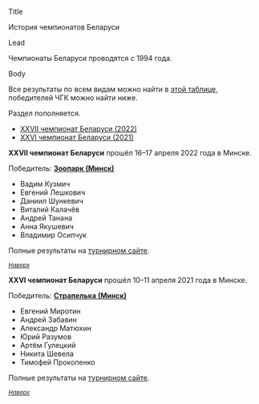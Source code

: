 Title

История чемпионатов Беларуси

Lead

Чемпионаты Беларуси проводятся с 1994 года.

Body

Все результаты по всем видам можно найти в [этой таблице](https://docs.google.com/spreadsheets/d/1fBfvMcLEkjd4wtYIIf8aHWflbJ8IOjFyqyq86OW2hjg/edit#gid=51159091), победителей ЧГК можно найти ниже. <a name="atop"></a>

Раздел пополняется.

- [XXVII чемпионат Беларуси (2022)](#27) 
- [XXVI чемпионат Беларуси (2021)](#26)

**XXVII чемпионат Беларуси** прошёл 16–17 апреля 2022 года в Минске.<a name=”27”></a>

Победитель: **[Зоопарк (Минск)](https://rating.chgk.info/team/51739)**
- Вадим Кузмич
- Евгений Лешкович
- Даниил Шункевич
- Виталий Калачёв
- Андрей Танана
- Анна Якушевич
- Владимир Осипчук

Полные результаты на [турнирном сайте](https://rating.chgk.info/tournament/7931). 

<small>*[Наверх](#atop)*</small>

**XXVI чемпионат Беларуси** прошёл 10–11 апреля 2021 года в Минске.<a name=”26”></a>

Победитель: **[Страпелька (Минск)](https://rating.chgk.info/team/27129)**
- Евгений Миротин
- Андрей Забавин
- Александр Матюхин
- Юрий Разумов
- Артём Гулецкий
- Никита Шевела
- Тимофей Прокопенко

Полные результаты на [турнирном сайте](https://rating.chgk.info/tournament/7076).

<small>*[Наверх](#atop)*</small>
